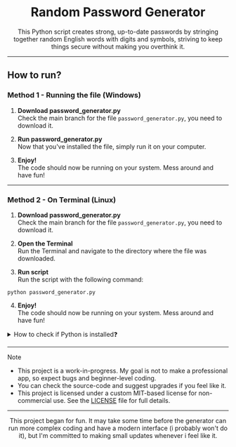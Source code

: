 <h1 align="center">Random   Password   Generator</h1>

<p align="center">This Python script creates strong, up-to-date passwords by stringing together random English words with digits and symbols, striving to keep things secure without making you overthink it.</p>

<hr>

## How to run?

### Method 1 - Running the file (Windows)

1. **Download password_generator.py**  
   Check the main branch for the file `password_generator.py`, you need to download it.

2. **Run password_generator.py**  
   Now that you've installed the file, simply run it on your computer.

3. **Enjoy!**  
   The code should now be running on your system. Mess around and have fun!

<hr>

### Method 2 - On Terminal (Linux)

1. **Download password_generator.py**  
   Check the main branch for the file `password_generator.py`, you need to download it.

2. **Open the Terminal**  
   Run the Terminal and navigate to the directory where the file was downloaded.

3. **Run script**  
   Run the script with the following command:
```
python password_generator.py
```

4. **Enjoy!**  
   The code should now be running on your system. Mess around and have fun!


<details>
  
<summary> How to check if Python is installed❓</summary>

---

Download Python from [python.org](https://www.python.org/downloads/). To check if Python is installed on your system, follow these steps:

 **Copy and paste the code below, then press enter.**  
   - For **Windows OS**, on `PowerShell`:
     
     ```
     python --version
     ```
   - For **Linux OS**, on `Terminal`:
     
     ```
     python3 --version
     ```
On both systems, the version should be displayed on the output, e. g., "Python 3.13.0"

</details>

<hr>

> [!NOTE]
>
> - This project is a work-in-progress. My goal is not to make a professional app, so expect bugs and beginner-level coding.
> - You can check the source-code and suggest upgrades if you feel like it.
> - This project is licensed under a custom MIT-based license for non-commercial use. See the [LICENSE](./LICENSE) file for full details.

<hr>

<p align="center">This project began for fun. It may take some time before the generator can run more complex coding and have a modern interface (i probably won't do it), but I'm committed to making small updates whenever i feel like it.</p>
